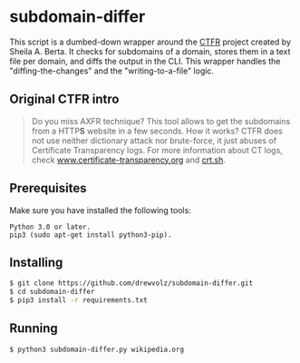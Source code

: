 # subdomain-differ

This script is a dumbed-down wrapper around the [CTFR](https://github.com/UnaPibaGeek/ctfr) project created by Sheila A. Berta. It checks for subdomains of a domain, stores them in a text file per domain, and diffs the output in the CLI. This wrapper handles the "diffing-the-changes" and the "writing-to-a-file" logic.

## Original CTFR intro

> Do you miss AXFR technique? This tool allows to get the subdomains from a HTTP**S** website in a few seconds. How it works? CTFR does not use neither dictionary attack nor brute-force, it just abuses of Certificate Transparency logs. For more information about CT logs, check www.certificate-transparency.org and [crt.sh](https://crt.sh/).

## Prerequisites

Make sure you have installed the following tools:

```
Python 3.0 or later.
pip3 (sudo apt-get install python3-pip).
```

## Installing

```bash
$ git clone https://github.com/drewvolz/subdomain-differ.git
$ cd subdomain-differ
$ pip3 install -r requirements.txt
```

## Running

```bash
$ python3 subdomain-differ.py wikipedia.org
```
